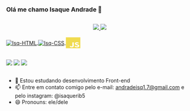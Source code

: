 ### Olá me chamo Isaque Andrade 👋

##

<div align="center">
  <a href="https://github.com/Isaque4nd">
  <img height="160em" src="https://github-readme-stats.vercel.app/api?username=Isaque4nd&show_icons=true&theme=github_dark&include_all_commits=true&count_private=true"/>
  <img height="160em" src="https://github-readme-stats.vercel.app/api/top-langs/?username=Isaque4nd&layout=compact&langs_count=7&theme=github_dark"/>
</div>

<div style="display: inline_block"><br>
  <img align="center" alt="Isq-HTML" height="30" width="40" src="https://cdn.jsdelivr.net/gh/devicons/devicon/icons/html5/html5-original.svg">
  <img align="center" alt="Isq-CSS" height="30" width="40" src="https://cdn.jsdelivr.net/gh/devicons/devicon/icons/css3/css3-original.svg">
  <img align="center" alt="Isq-Js" height="30" width="40" src="https://raw.githubusercontent.com/devicons/devicon/master/icons/javascript/javascript-plain.svg">
  
   ##
   
 <div>
  <a href="https://www.instagram.com/isaquerib5/" target="_blank"><img src="https://img.shields.io/badge/-Instagram-%23E4405F?style=for-the-badge&logo=instagram&logoColor=white" target="_blank"></a>
  <a href = "mailto:andradeisq1.7@gmail.com"><img src="https://img.shields.io/badge/-Gmail-%23333?style=for-the-badge&logo=gmail&logoColor=white" target="_blank"></a>
  <a href="https://www.linkedin.com/in/isaque-andrade-2113581a4/" target="_blank"><img src="https://img.shields.io/badge/-LinkedIn-%230077B5?style=for-the-badge&logo=linkedin&logoColor=white" target="_blank"></a> 
 
 </div>
 
 ##
 
- 🌱 Estou estudando desenvolvimento Front-end
- 📫 Entre em contato comigo pelo e-mail: andradeisq1.7@gmail.com e pelo instagram: @isaquerib5
- 😄 Pronouns: ele/dele


